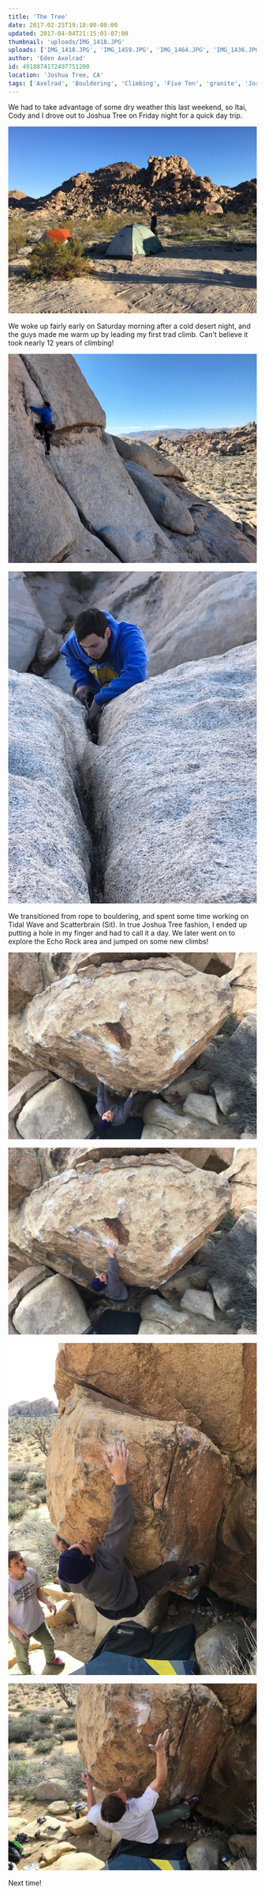 ```yaml
---
title: 'The Tree'
date: 2017-02-25T19:18:00-08:00
updated: 2017-04-04T21:15:01-07:00
thumbnail: 'uploads/IMG_1418.JPG'
uploads: ['IMG_1418.JPG', 'IMG_1459.JPG', 'IMG_1464.JPG', 'IMG_1436.JPG', 'IMG_1437.JPG', 'IMG_1448.JPG', 'IMG_1448.JPG', 'IMG_1448.JPG', 'IMG_1451.JPG']
author: 'Eden Axelrad'
id: 4918874172497751200
location: 'Joshua Tree, CA'
tags: ['Axelrad', 'Bouldering', 'Climbing', 'Five Ten', 'granite', 'Joshua', 'scatterbrain', 'Tree']
---
```


We had to take advantage of some dry weather this last weekend, so Itai, Cody and I drove out to Joshua Tree on Friday night for a quick day trip.

![](uploads/IMG_1418.JPG)

We woke up fairly early on Saturday morning after a cold desert night, and the guys made me warm up by leading my first trad climb. Can't believe it took nearly 12 years of climbing!

![](uploads/IMG_1459.JPG)

![](uploads/IMG_1464.JPG)

We transitioned from rope to bouldering, and spent some time working on Tidal Wave and Scatterbrain (Sit). In true Joshua Tree fashion, I ended up putting a hole in my finger and had to call it a day. We later went on to explore the Echo Rock area and jumped on some new climbs!

![](uploads/IMG_1436.JPG)

![Itai sticking the crux on Igneous Ambiance (V7)](uploads/IMG_1437.JPG)

![Itai snagging the last move on Mulligan Variation (V8)](uploads/IMG_1448.JPG)

![And Cody, getting agonizingly close...](uploads/IMG_1451.JPG)

Next time!
